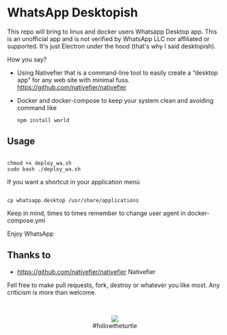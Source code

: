 
# WhatsApp Desktopish

This repo will bring to linux and docker users Whatsapp Desktop app.
This is an unofficial app and is not verified by WhatsApp LLC nor affiliated or supported. It's just Electron under the hood (that's why I said desktopish).

How you say?

- Using Nativefier that is a command-line tool to easily create a “desktop app” for any web site with minimal fuss. <https://github.com/nativefier/nativefier>
- Docker and docker-compose to keep your system clean and avoiding command like

    <pre><code>npm install world</code></pre>

## Usage

<pre><code>
chmod +x deploy_wa.sh
sudo bash ./deploy_wa.sh
</pre></code>

If you want a shortcut in your application menù

<pre><code>
cp whatsapp.desktop /usr/share/applications
</pre></code>

Keep in mind, times to times remember to change user agent in docker-compose.yml

Enjoy WhatsApp

## Thanks to

- <https://github.com/nativefier/nativefier> Nativefier

Fell free to make pull requests, fork, destroy or whatever you like most. Any criticism is more than welcome.

<br/>

<p align="center"><img src="https://avatars1.githubusercontent.com/u/8522635?s=96&v=4" /><br/>#followtheturtle</p>
